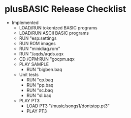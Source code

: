 # plusBASIC Release Checklist

- Implemented
  - LOAD/RUN tokenized BASIC programs
  - LOAD/RUN ASCII BASIC programs
  - RUN "esp:settings
  - RUN ROM images  
  -   RUN "minidiag.rom"
  - RUN "/aqds/aqds.aqx
  - CD /CPM:RUN "gocpm.aqx
  - PLAY SAMPLE
    - RUN "bigben.baq
  - Unit tests
    - RUN "cp.baq
    - RUN "pp.baq
    - RUN "sc.baq
    - RUN "sl.baq
  - PLAY PT3
    - LOAD PT3 "/music/songs1/dontstop.pt3"
    - PLAY PT3
